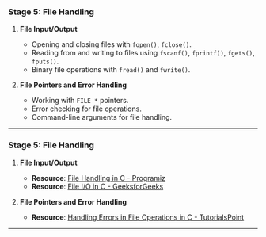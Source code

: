 ### **Stage 5: File Handling**

1. **File Input/Output**
   - Opening and closing files with `fopen()`, `fclose()`.
   - Reading from and writing to files using `fscanf()`, `fprintf()`, `fgets()`, `fputs()`.
   - Binary file operations with `fread()` and `fwrite()`.

2. **File Pointers and Error Handling**
   - Working with `FILE *` pointers.
   - Error checking for file operations.
   - Command-line arguments for file handling.

---

### **Stage 5: File Handling**

1. **File Input/Output**
   - **Resource**: [File Handling in C - Programiz](https://www.programiz.com/c-programming/c-file-input-output)
   - **Resource**: [File I/O in C - GeeksforGeeks](https://www.geeksforgeeks.org/basics-file-handling-c/)

2. **File Pointers and Error Handling**
   - **Resource**: [Handling Errors in File Operations in C - TutorialsPoint](https://www.tutorialspoint.com/cprogramming/c_error_handling.htm)

---
